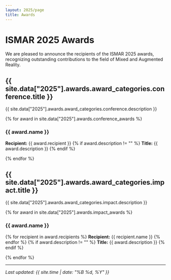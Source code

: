 ```yaml
---
layout: 2025/page
title: Awards
---
```


# ISMAR 2025 Awards

We are pleased to announce the recipients of the ISMAR 2025 awards, recognizing outstanding contributions to the field of Mixed and Augmented Reality.

## {{ site.data["2025"].awards.award_categories.conference.title }}

{{ site.data["2025"].awards.award_categories.conference.description }}

{% for award in site.data["2025"].awards.conference_awards %}
### {{ award.name }}
**Recipient:** {{ award.recipient }}
{% if award.description != "" %}
**Title:** {{ award.description }}
{% endif %}

{% endfor %}

## {{ site.data["2025"].awards.award_categories.impact.title }}

{{ site.data["2025"].awards.award_categories.impact.description }}

{% for award in site.data["2025"].awards.impact_awards %}
### {{ award.name }}
{% for recipient in award.recipients %}
**Recipient:** {{ recipient.name }}
{% endfor %}
{% if award.description != "" %}
**Title:** {{ award.description }}
{% endif %}

{% endfor %}

---

*Last updated: {{ site.time | date: "%B %d, %Y" }}*
